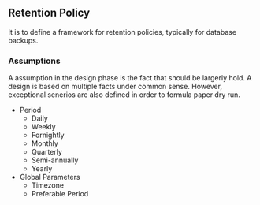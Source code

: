 
## Retention Policy

It is to define a framework for retention policies, typically for database backups.

### Assumptions

A assumption in the design phase is the fact that should be largerly hold. A design is based on multiple facts under common sense. However, exceptional senerios are also defined in order to formula paper dry run.

- Period
  - Daily
  - Weekly
  - Fornightly
  - Monthly
  - Quarterly
  - Semi-annually
  - Yearly
- Global Parameters
  - Timezone
  - Preferable Period

